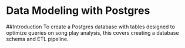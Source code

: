 # Data Modeling with Postgres
##Introduction
To create a Postgres database with tables designed to optimize queries on song play analysis, this covers creating a database schema and ETL pipeline.
